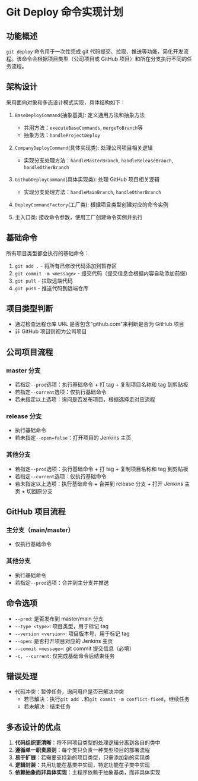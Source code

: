 # Git Deploy 命令实现计划

## 功能概述

`git deploy` 命令用于一次性完成 git 代码提交、拉取、推送等功能，简化开发流程。该命令会根据项目类型（公司项目或 GitHub 项目）和所在分支执行不同的任务流程。

## 架构设计

采用面向对象和多态设计模式实现，具体结构如下：

1. `BaseDeployCommand`(抽象基类): 定义通用方法和抽象方法

    - 共用方法：`executeBaseCommands`, `mergeToBranch`等
    - 抽象方法：`handleProjectDeploy`

2. `CompanyDeployCommand`(具体实现类): 处理公司项目相关逻辑

    - 实现分支处理方法：`handleMasterBranch`, `handleReleaseBranch`, `handleOtherBranch`

3. `GithubDeployCommand`(具体实现类): 处理 GitHub 项目相关逻辑

    - 实现分支处理方法：`handleMainBranch`, `handleOtherBranch`

4. `DeployCommandFactory`(工厂类): 根据项目类型创建对应的命令实例

5. 主入口类: 接收命令参数，使用工厂创建命令实例并执行

## 基础命令

所有项目类型都会执行的基础命令：

1. `git add .` - 将所有已修改代码添加到暂存区
2. `git commit -m <message>` - 提交代码（提交信息会根据内容自动添加前缀）
3. `git pull` - 拉取远端代码
4. `git push` - 推送代码到远端仓库

## 项目类型判断

-   通过检查远程仓库 URL 是否包含"github.com"来判断是否为 GitHub 项目
-   非 GitHub 项目则视为公司项目

## 公司项目流程

### master 分支

-   若指定`--prod`选项：执行基础命令 + 打 tag + 复制项目名称和 tag 到剪贴板
-   若指定`--current`选项：仅执行基础命令
-   若未指定以上选项：询问是否发布项目，根据选择走对应流程

### release 分支

-   执行基础命令
-   若未指定`--open=false`：打开项目的 Jenkins 主页

### 其他分支

-   若指定`--prod`选项：执行基础命令 + 打 tag + 复制项目名称和 tag 到剪贴板
-   若指定`--current`选项：仅执行基础命令
-   若未指定以上选项：执行基础命令 + 合并到 release 分支 + 打开 Jenkins 主页 + 切回原分支

## GitHub 项目流程

### 主分支（main/master）

-   仅执行基础命令

### 其他分支

-   执行基础命令
-   若指定`--prod`选项：合并到主分支并推送

## 命令选项

-   `--prod`: 是否发布到 master/main 分支
-   `--type <type>`: 项目类型，用于标记 tag
-   `--version <version>`: 项目版本号，用于标记 tag
-   `--open`: 是否打开项目对应的 Jenkins 主页
-   `--commit <message>`: git commit 提交信息（必填）
-   `-c, --current`: 仅完成基础命令后结束任务

## 错误处理

-   代码冲突：暂停任务，询问用户是否已解决冲突
    -   若已解决：执行`git add .`和`git commit -m conflict-fixed`，继续任务
    -   若未解决：结束任务

## 多态设计的优点

1. **代码组织更清晰**：将不同项目类型的处理逻辑分离到各自的类中
2. **遵循单一职责原则**：每个类只负责一种类型项目的部署流程
3. **易于扩展**：若需要支持新的项目类型，只需添加新的实现类
4. **逻辑封装**：共用功能在基类中实现，特定功能在子类中实现
5. **依赖抽象而非具体实现**：主程序依赖于抽象基类，而非具体实现
